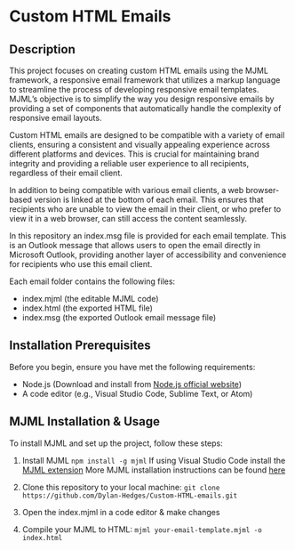 # Custom HTML Emails

## Description

This project focuses on creating custom HTML emails using the MJML framework, a responsive email framework that utilizes a markup language to streamline the process of developing responsive email templates. MJML’s objective is to simplify the way you design responsive emails by providing a set of components that automatically handle the complexity of responsive email layouts.

Custom HTML emails are designed to be compatible with a variety of email clients, ensuring a consistent and visually appealing experience across different platforms and devices. This is crucial for maintaining brand integrity and providing a reliable user experience to all recipients, regardless of their email client.

In addition to being compatible with various email clients, a web browser-based version is linked at the bottom of each email. This ensures that recipients who are unable to view the email in their client, or who prefer to view it in a web browser, can still access the content seamlessly.

In this repository an index.msg file is provided for each email template. This is an Outlook message that allows users to open the email directly in Microsoft Outlook, providing another layer of accessibility and convenience for recipients who use this email client.

Each email folder contains the following files:
- index.mjml (the editable MJML code)
- index.html (the exported HTML file)
- index.msg (the exported Outlook email message file) 

## Installation Prerequisites

Before you begin, ensure you have met the following requirements:

- Node.js (Download and install from [Node.js official website](https://nodejs.org/))
- A code editor (e.g., Visual Studio Code, Sublime Text, or Atom)

## MJML Installation & Usage

To install MJML and set up the project, follow these steps:

1. Install MJML
    `npm install -g mjml`
    If using Visual Studio Code install the [MJML extension](https://marketplace.visualstudio.com/items?itemName=attilabuti.vscode-mjml)
    More MJML installation instructions can be found [here](https://youtu.be/Q1M4tKmBM7k?si=MK3xZYE4x9CHzJQw)

2. Clone this repository to your local machine:
   `git clone https://github.com/Dylan-Hedges/Custom-HTML-emails.git`

3. Open the index.mjml in a code editor & make changes

4. Compile your MJML to HTML:
    `mjml your-email-template.mjml -o index.html`

